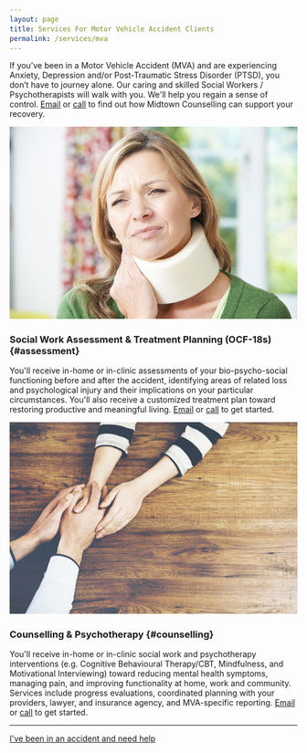 ```yaml
---
layout: page
title: Services For Motor Vehicle Accident Clients
permalink: /services/mva
---
```


If you’ve been in a Motor Vehicle Accident (MVA) and are experiencing Anxiety, Depression and/or Post-Traumatic Stress Disorder (PTSD), you don’t have to journey alone. Our caring and skilled Social Workers / Psychotherapists will walk with you. We'll help you regain a sense of control. [Email](mailto:admin@midtowncounselling.ca) or [call](tel:2263133335) to find out how Midtown Counselling can support your recovery.

<div class="service-item">
<div class="service-item-title">
<img src="/assets/images/sore.jpg" alt="">
</div>
<div class="service-item-description" markdown="1">

### Social Work Assessment & Treatment Planning (OCF-18s) {#assessment}

You'll receive in-home or in-clinic assessments of your bio-psycho-social functioning before and after the accident, identifying areas of related loss and psychological injury and their implications on your particular circumstances. You'll also receive a customized treatment plan toward restoring productive and meaningful living. [Email](mailto:admin@midtowncounselling.ca) or [call](tel:2263133335) to get started.

</div>
</div>

<div class="service-item">
<div class="service-item-title">
<img src="/assets/images/two-hands.jpg" alt="">
</div>
<div class="service-item-description" markdown="1">

### Counselling & Psychotherapy {#counselling}

You'll receive in-home or in-clinic social work and psychotherapy interventions (e.g. Cognitive Behavioural Therapy/CBT, Mindfulness, and Motivational Interviewing) toward reducing mental health symptoms, managing pain, and improving functionality at home, work and community. Services include progress evaluations, coordinated planning with your providers, lawyer, and insurance agency, and MVA-specific reporting. [Email](mailto:admin@midtowncounselling.ca) or [call](tel:2263133335) to get started.

</div>
</div>

-----------

<div class="callout-link"><a class="link-button" href="/contact/#contactinfo">I've been in an accident and need help</a></div>
